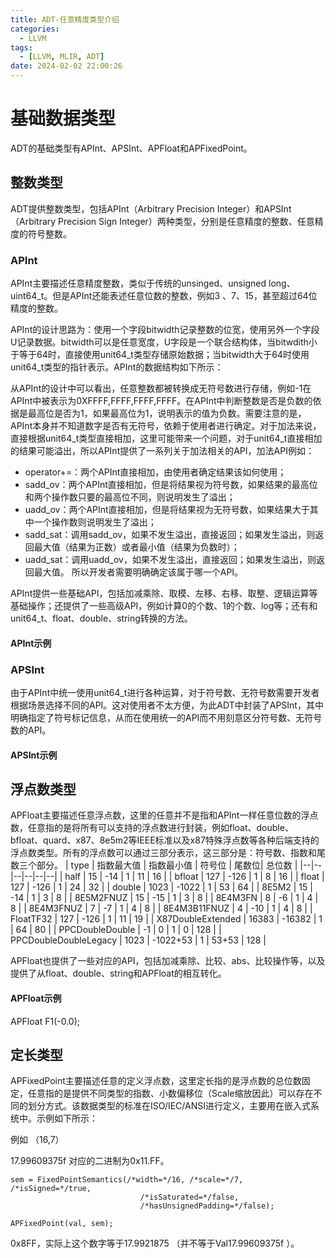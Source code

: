 ```yaml
---
title: ADT-任意精度类型介绍
categories:
  - LLVM
tags:
  - [LLVM, MLIR, ADT]
date: 2024-02-02 22:00:26
---
```


# 基础数据类型
ADT的基础类型有APInt、APSInt、APFloat和APFixedPoint。

## 整数类型

ADT提供整数类型，包括APInt（Arbitrary Precision Integer）和APSInt（Arbitrary Precision Sign Integer）两种类型，分别是任意精度的整数、任意精度的符号整数。

### APInt

APInt主要描述任意精度整数，类似于传统的unsinged、unsigned long、uint64_t。但是APInt还能表述任意位数的整数，例如3
、7、15，甚至超过64位精度的整数。

APInt的设计思路为：使用一个字段bitwidth记录整数的位宽，使用另外一个字段U记录数据。bitwidth可以是任意宽度，U字段是一个联合结构体，当bitwdith小于等于64时，直接使用unit64_t类型存储原始数据；当bitwidth大于64时使用unit64_t类型的指针表示。APInt的数据结构如下所示：

从APInt的设计中可以看出，任意整数都被转换成无符号数进行存储，例如-1在APInt中被表示为0XFFFF,FFFF,FFFF,FFFF。在APInt中判断整数是否是负数的依据是最高位是否为1，如果最高位为1，说明表示的值为负数。需要注意的是，APInt本身并不知道数字是否有无符号，依赖于使用者进行确定。对于加法来说，直接根据unit64_t类型直接相加，这里可能带来一个问题，对于unit64_t直接相加的结果可能溢出，所以APInt提供了一系列关于加法相关的API，加法API例如：
- operator+=：两个APInt直接相加，由使用者确定结果该如何使用；
- sadd_ov：两个APInt直接相加，但是将结果视为符号数，如果结果的最高位和两个操作数只要的最高位不同，则说明发生了溢出；
- uadd_ov：两个APInt直接相加，但是将结果视为无符号数，如果结果大于其中一个操作数则说明发生了溢出；
- sadd_sat：调用sadd_ov，如果不发生溢出，直接返回；如果发生溢出，则返回最大值（结果为正数）或者最小值（结果为负数时）；
- uadd_sat：调用uadd_ov，如果不发生溢出，直接返回；如果发生溢出，则返回最大值。
所以开发者需要明确确定该属于哪一个API。

APInt提供一些基础API，包括加减乘除、取模、左移、右移、取整、逻辑运算等基础操作；还提供了一些高级API，例如计算0的个数、1的个数、log等；还有和unit64_t、float、double、string转换的方法。

#### APInt示例

### APSInt

由于APInt中统一使用unit64_t进行各种运算，对于符号数、无符号数需要开发者根据场景选择不同的API。这对使用者不太方便，为此ADT中封装了APSInt，其中明确指定了符号标记信息，从而在使用统一的API而不用刻意区分符号数、无符号数的API。

#### APSInt示例

## 浮点数类型

APFloat主要描述任意浮点数，这里的任意并不是指和APInt一样任意位数的浮点数，任意指的是将所有可以支持的浮点数进行封装，例如float、double、bfloat、quard、x87、8e5m2等IEEE标准以及x87特殊浮点数等各种后端支持的浮点数类型。所有的浮点数可以通过三部分表示，这三部分是：符号数、指数和尾数三个部分。
| type | 指数最大值 | 指数最小值 | 符号位 |  尾数位| 总位数 |
|--|--|--|--|--|--|
| half | 15 | -14 | 1 | 11 | 16 |
| bfloat | 127 | -126 | 1 | 8 | 16 | 
| float | 127 | -126 | 1 | 24 | 32 | 
| double | 1023 | -1022 | 1 | 53 | 64 |
| 8E5M2 | 15 | -14 | 1 | 3 | 8 |
| 8E5M2FNUZ | 15 | -15 | 1 | 3 | 8 | 
| 8E4M3FN | 8 | -6 | 1 | 4 | 8 | 
| 8E4M3FNUZ | 7 | -7 | 1 | 4 | 8 | 
| 8E4M3B11FNUZ | 4 | -10 | 1 | 4 | 8 | 
| FloatTF32 | 127 | -126 | 1 | 11 | 19 | 
| X87DoubleExtended | 16383 | -16382 | 1 | 64 | 80 |
| PPCDoubleDouble | -1 | 0 | 1 | 0 | 128 |
| PPCDoubleDoubleLegacy | 1023 | -1022+53 | 1 | 53+53 | 128 |

APFloat也提供了一些对应的API，包括加减乘除、比较、abs、比较操作等，以及提供了从float、double、string和APFloat的相互转化。

#### APFloat示例
APFloat F1(-0.0);



## 定长类型

APFixedPoint主要描述任意的定义浮点数，这里定长指的是浮点数的总位数固定，任意指的是提供不同类型的指数、小数偏移位（Scale缩放因此）可以存在不同的划分方式。该数据类型的标准在ISO/IEC/ANSI进行定义，主要用在嵌入式系统中。示例如下所示：


例如 （16,7）

17.99609375f 对应的二进制为0x11.FF。

```Val = APFloat(17.99609375f);
sem = FixedPointSemantics(/*width=*/16, /*scale=*/7, /*isSigned=*/true,
                             /*isSaturated=*/false,
                             /*hasUnsignedPadding=*/false);

APFixedPoint(val, sem);
```

0x8FF，实际上这个数字等于17.9921875 （并不等于Val17.99609375f ）。

<!-- more -->

